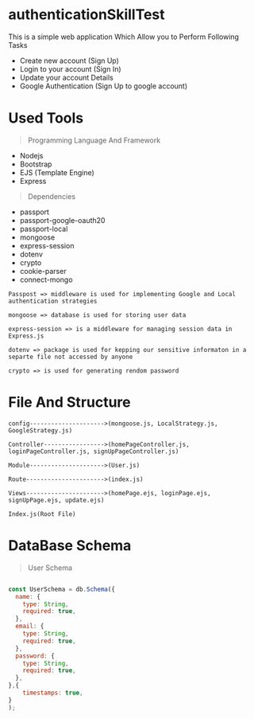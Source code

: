 # authenticationSkillTest
This is a simple web application Which Allow you to Perform Following Tasks
* Create new account (Sign Up) 
* Login to your account (Sign In)
* Update your account Details
* Google Authentication (Sign Up to google account)

#  Used Tools

> Programming Language And Framework
* Nodejs
* Bootstrap
* EJS (Template Engine)
* Express



> Dependencies
* passport
* passport-google-oauth20
* passport-local
* mongoose
* express-session
* dotenv
* crypto
* cookie-parser
* connect-mongo


`Passpost => middleware is used for implementing Google and Local authentication strategies`

`mongoose => database is used for storing user data`

`express-session => is a middleware for managing session data in Express.js`

`dotenv => package is used for kepping our sensitive informaton in a separte file not accessed by anyone`

`crypto => is used for generating rendom password`

# File And Structure
`config--------------------->(mongoose.js, LocalStrategy.js, GoogleStrategy.js)`

`Controller----------------->(homePageController.js, loginPageController.js, signUpPageController.js)`

`Module--------------------->(User.js)`

`Route---------------------->(index.js)`

`Views---------------------->(homePage.ejs, loginPage.ejs, signUpPage.ejs, update.ejs)`

`Index.js(Root File)`

# DataBase Schema
> User Schema 
```js

const UserSchema = db.Schema({
  name: {
    type: String,
    required: true,
  },
  email: {
    type: String,
    required: true,
  },
  password: {
    type: String,
    required: true,
  },
},{
    timestamps: true,
}
);
```
